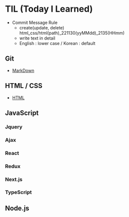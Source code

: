 # TIL (Today I Learned)
- Commit Message Rule
	- create(update, delete) html_css/html(path)_221130(yyMMdd)_2135(HHmm)
	- write text in detail
	- English : lower case / Korean : default
	
## Git
- [MarkDown](https://github.com/hoofacProgram/TIL/blob/main/Git/MarkDown.md)

## HTML / CSS
- [HTML](https://github.com/hoofacProgram/TIL/blob/main/HTML_CSS/HTML.md) 

## JavaScript
### Jquery
### Ajax
### React
### Redux
### Next.js
### TypeScript

## Node.js

